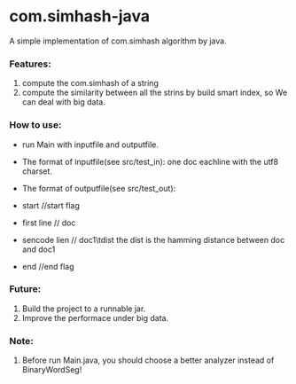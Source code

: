 com.simhash-java
============

A simple implementation of com.simhash algorithm by java.

### Features:<br />  
1. compute the com.simhash of a string<br />
2. compute the similarity between all the strins by build smart index, so We can deal with big data.<br />  

### How to use:
- run Main with inputfile and outputfile.<br />  

- The format of inputfile(see src/test_in): one doc eachline with the utf8 charset.<br />  

- The format of outputfile(see src/test_out): <br />  
- start //start flag<br />  
- first line // doc<br />  
- sencode lien // doc1\tdist the dist is the hamming distance between doc and doc1 <br />  
- end //end flag<br />  

### Future:
1. Build the project to a runnable jar.<br />  
2. Improve the performace under big data.<br />  

### Note:
1. Before run Main.java, you should choose a better analyzer instead of BinaryWordSeg!


